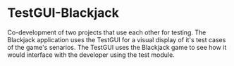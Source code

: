 # TestGUI-Blackjack
Co-development of two projects that use each other for testing. The Blackjack application uses the TestGUI for a visual display of it's test cases of the game's senarios. The TestGUI uses the Blackjack game to see how it would interface with the developer using the test module.
